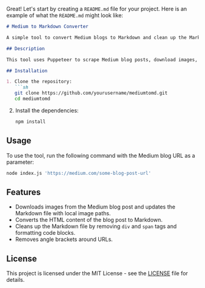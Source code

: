 Great! Let's start by creating a `README.md` file for your project. Here is an example of what the `README.md` might look like:

```markdown
# Medium to Markdown Converter

A simple tool to convert Medium blogs to Markdown and clean up the Markdown file.

## Description

This tool uses Puppeteer to scrape Medium blog posts, download images, convert the HTML content to Markdown using Pandoc, and then clean up the Markdown file by removing unwanted tags and formatting code blocks.

## Installation

1. Clone the repository:
   ```sh
   git clone https://github.com/yourusername/mediumtomd.git
   cd mediumtomd
   ```

2. Install the dependencies:
   ```sh
   npm install
   ```

## Usage

To use the tool, run the following command with the Medium blog URL as a parameter:
```sh
node index.js 'https://medium.com/some-blog-post-url'
```

## Features

- Downloads images from the Medium blog post and updates the Markdown file with local image paths.
- Converts the HTML content of the blog post to Markdown.
- Cleans up the Markdown file by removing `div` and `span` tags and formatting code blocks.
- Removes angle brackets around URLs.

## License

This project is licensed under the MIT License - see the [LICENSE](LICENSE) file for details.
